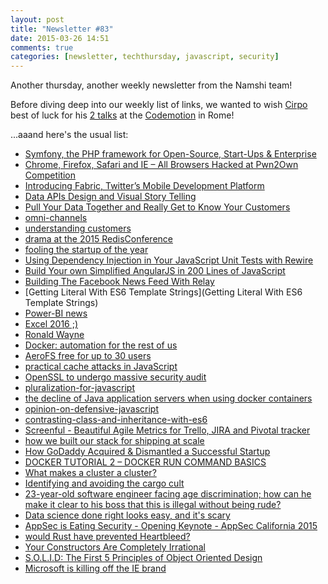 ```yaml
---
layout: post
title: "Newsletter #83"
date: 2015-03-26 14:51
comments: true
categories: [newsletter, techthursday, javascript, security]
---
```


Another thursday, another weekly newsletter
from the Namshi team!

Before diving deep into our weekly list
of links, we wanted to wish [Cirpo](https://twitter.com/cirpo) best of
luck for his [2 talks](http://rome2015.codemotionworld.com/speaker/470/) at the [Codemotion](http://rome2015.codemotionworld.com/)
in Rome!

<!-- more -->

...aaand here's the usual list:

* [Symfony, the PHP framework for Open-Source, Start-Ups & Enterprise](http://bit.ly/1BncEZd)
* [Chrome, Firefox, Safari and IE – All Browsers Hacked at Pwn2Own Competition](http://thehackernews.com/2015/03/browser-hacked-pwn2own.html)
* [Introducing Fabric, Twitter’s Mobile Development Platform](http://www.sitepoint.com/introducing-fabric-twitters-mobile-development-platform/)
* [Data APIs Design and Visual Story Telling](http://radar.oreilly.com/2015/03/data-apis-design-and-visual-storytelling.html)
* [Pull Your Data Together and Really Get to Know Your Customers](http://smartdatacollective.com/lbedgood/307361/i-need-get-all-data-together)
* [omni-channels](https://www.thinkwithgoogle.com/articles/omni-channel-shoppers-an-emerging-retail-reality.html)
* [understanding customers](http://blog.profusion.com/understand-your-customers-better-than-they/)
* [drama at the 2015 RedisConference](http://antirez.com/news/87?utm_content=buffer7f92a&utm_medium=social&utm_source=facebook.com&utm_campaign=buffer)
* [fooling the startup of the year](https://medium.com/@CodeTheDevil/busting-ola-wallet-1ceea6174b1f)
* [Using Dependency Injection in Your JavaScript Unit Tests with Rewire](https://strongloop.com/strongblog/javascript-unit-testing-using-dependency-injection/?utm_source=javascriptweekly&utm_medium=email)
* [Build Your own Simplified AngularJS in 200 Lines of JavaScript](http://blog.mgechev.com/2015/03/09/build-learn-your-own-light-lightweight-angularjs/)
* [Building The Facebook News Feed With Relay](http://facebook.github.io/react/blog/2015/03/19/building-the-facebook-news-feed-with-relay.html)
* [Getting Literal With ES6 Template Strings](Getting Literal With ES6 Template Strings)
* [Power-BI news](http://www.jenunderwood.com/2015/03/17/power-bi-global-and-office-16/)
* [Excel 2016 ;)](https://cwebbbi.wordpress.com/2015/03/17/whats-new-in-the-excel-2016-preview-for-bi/)
* [Ronald Wayne](http://en.wikipedia.org/wiki/Ronald_Wayne?utm_content=buffer2cc59&utm_medium=social&utm_source=facebook.com&utm_campaign=buffer)
* [Docker: automation for the rest of us](http://bit.ly/1OA0JBi)
* [AeroFS free for up to 30 users](https://www.aerofs.com/blog/aerofs-is-now-free-up-to-30-users/?utm_content=buffer058d3&utm_medium=social&utm_source=facebook.com&utm_campaign=buffer)
* [practical cache attacks in JavaScript](http://arxiv.org/abs/1502.07373?utm_content=bufferf9f76&utm_medium=social&utm_source=facebook.com&utm_campaign=buffer)
* [OpenSSL to undergo massive security audit](http://sdtimes.com/openssl-undergo-massive-security-audit/?utm_content=buffer95a0d&utm_medium=social&utm_source=facebook.com&utm_campaign=buffer)
* [pluralization-for-javascript](http://alistapart.com/article/pluralization-for-javascript)
* [the decline of Java application servers when using docker containers](https://medium.com/@jstrachan/the-decline-of-java-application-servers-when-using-docker-containers-edbe032e1f30)
* [opinion-on-defensive-javascript](http://blog.javascripting.com/2015/03/18/defensive-javascript)
* [contrasting-class-and-inheritance-with-es6](http://www.sitepoint.com/understanding-ecmascript-6-class-inheritance)
* [Screenful - Beautiful Agile Metrics for Trello, JIRA and Pivotal tracker](http://bit.ly/1FWnDyD)
* [how we built our stack for shipping at scale](http://product.hubspot.com/blog/how-we-built-our-stack-for-shipping-at-scale?utm_content=buffer6a44f&utm_medium=social&utm_source=facebook.com&utm_campaign=buffer)
* [How GoDaddy Acquired & Dismantled a Successful Startup](http://www.sitebuilderreport.com/blog/what-happened-to-virb-after-godaddy-acquired-it?utm_content=buffere52c2&utm_medium=social&utm_source=facebook.com&utm_campaign=buffer)
* [DOCKER TUTORIAL 2 – DOCKER RUN COMMAND BASICS](https://blog.docker.com/2015/03/docker-tutorial-2-docker-run-command-basics/)
* [What makes a cluster a cluster?](https://coreos.com/blog/cluster-osi-model)
* [Identifying and avoiding the cargo cult](http://blog.8thlight.com/paul-pagel/2015/02/24/identifying-cargo-cult.html)
* [23-year-old software engineer facing age discrimination; how can he make it clear to his boss that this is illegal without being rude?](http://www.quora.com/23-year-old-software-engineer-facing-age-discrimination-because-hes-at-senior-level-but-kept-at-junior-how-can-he-make-it-clear-to-his-boss-that-this-is-illegal-without-being-rude)
* [Data science done right looks easy, and it's scary](http://simplystatistics.org/2015/03/17/data-science-done-well-looks-easy-and-that-is-a-big-problem-for-data-scientists/?utm_content=buffer6c54a&utm_medium=social&utm_source=facebook.com&utm_campaign=buffer)
* [AppSec is Eating Security - Opening Keynote - AppSec California 2015](https://www.youtube.com/watch?v=-1kZMn1RueI&index=1)
* [would Rust have prevented Heartbleed?](http://tonyarcieri.com/would-rust-have-prevented-heartbleed-another-look?utm_content=buffer5b197&utm_medium=social&utm_source=facebook.com&utm_campaign=buffer)
* [Your Constructors Are Completely Irrational](http://blog.thecodewhisperer.com/2015/03/23/your-constructors-are-completely-irrational)
* [S.O.L.I.D: The First 5 Principles of Object Oriented Design](https://scotch.io/bar-talk/s-o-l-i-d-the-first-five-principles-of-object-oriented-design)
* [Microsoft is killing off the IE brand](http://americasmarkets.usatoday.com/2015/03/17/microsoft-is-killing-off-the-internet-explorer-brand/?utm_content=buffer0a459&utm_medium=social&utm_source=facebook.com&utm_campaign=buffer)
